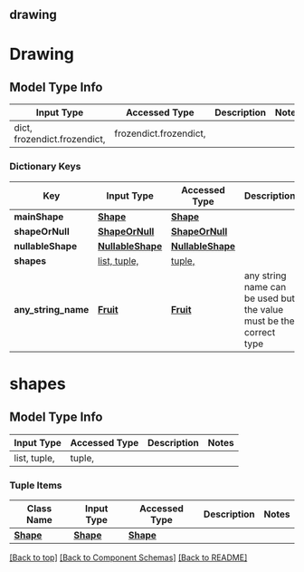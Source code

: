 <a name="top"></a>
## drawing
# Drawing

## Model Type Info
Input Type | Accessed Type | Description | Notes
------------ | ------------- | ------------- | -------------
dict, frozendict.frozendict,  | frozendict.frozendict,  |  |

### Dictionary Keys
Key | Input Type | Accessed Type | Description | Notes
------------ | ------------- | ------------- | ------------- | -------------
**mainShape** | [**Shape**](Shape.md) | [**Shape**](Shape.md) |  | [optional]
**shapeOrNull** | [**ShapeOrNull**](ShapeOrNull.md) | [**ShapeOrNull**](ShapeOrNull.md) |  | [optional]
**nullableShape** | [**NullableShape**](NullableShape.md) | [**NullableShape**](NullableShape.md) |  | [optional]
**shapes** | [list, tuple, ](#shapes) | [tuple, ](#shapes) |  | [optional]
**any_string_name** | [**Fruit**](Fruit.md) | [**Fruit**](Fruit.md) | any string name can be used but the value must be the correct type | [optional]

# shapes

## Model Type Info
Input Type | Accessed Type | Description | Notes
------------ | ------------- | ------------- | -------------
list, tuple,  | tuple,  |  |

### Tuple Items
Class Name | Input Type | Accessed Type | Description | Notes
------------- | ------------- | ------------- | ------------- | -------------
[**Shape**](Shape.md) | [**Shape**](Shape.md) | [**Shape**](Shape.md) |  |

[[Back to top]](#top) [[Back to Component Schemas]](../../../README.md#Component-Schemas) [[Back to README]](../../../README.md)